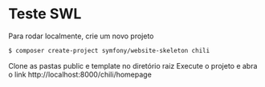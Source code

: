 # Teste SWL
Para rodar localmente, crie um novo projeto
```sh
$ composer create-project symfony/website-skeleton chili
```
Clone as pastas public e template no diretório raiz
Execute o projeto e abra o link http://localhost:8000/chili/homepage
